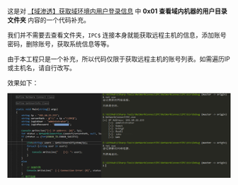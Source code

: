 这是对 [【域渗透】获取域环境内用户登录信息](https://rcoil.me/2018/11/%E3%80%90%E5%9F%9F%E6%B8%97%E9%80%8F%E3%80%91%E8%8E%B7%E5%8F%96%E5%9F%9F%E7%8E%AF%E5%A2%83%E5%86%85%E7%94%A8%E6%88%B7%E7%99%BB%E5%BD%95%E4%BF%A1%E6%81%AF/) 中 **0x01 查看域内机器的用户目录文件夹** 内容的一个代码补充。

我们并不需要去查看文件夹，`IPC$` 连接本身就能获取远程主机的信息，添加账号密码，删除账号，获取系统信息等等。

由于本工程只是一个补充，所以代码仅限于获取远程主机的账号列表。如需遍历IP或主机名，请自行改写。

效果如下：

![Blog_2019-06-15_14-41-45](./Blog_2019-06-15_14-41-45.png)

